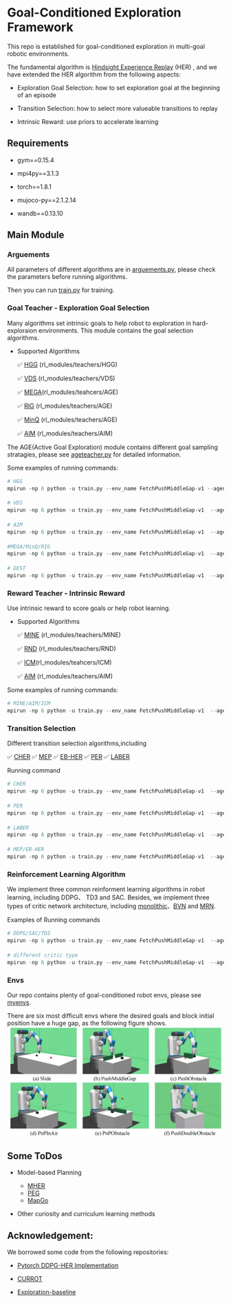 # Goal-Conditioned Exploration Framework

This repo is established for goal-conditioned exploration in multi-goal robotic environments.

The fundamental algorithm is [Hindsight Experience Replay](https://arxiv.org/abs/1707.01495) (HER) , and we have extended the HER algorithm from the following aspects:
- Exploration Goal Selection: how to set exploration goal at the beginning of an episode

- Transition Selection: how to select more valueable transitions to replay

- Intrinsic Reward: use priors to accelerate learning



## Requirements
- gym==0.15.4

- mpi4py==3.1.3

- torch==1.8.1

- mujoco-py==2.1.2.14

- wandb==0.13.10


## Main Module

### Arguements
All parameters of different algorithms are in [arguements.py](./arguments.py), please check the parameters before running algorithms.

Then you can run [train.py](./train.py) for training. 

### Goal Teacher - Exploration Goal Selection
Many algorithms set intrinsic goals to help robot to exploration in hard-exploraion environments. This module contains the goal selection algorithms.
- Supported Algorithms

    ✅ [HGG](https://arxiv.org/abs/1906.04279)  (rl_modules/teachers/HGG) 

    ✅ [VDS](https://arxiv.org/abs/2006.09641) (rl_modules/teachers/VDS)

    ✅ [MEGA](https://arxiv.org/abs/2007.02832)(rl_modules/teahcers/AGE)

    ✅ [RIG](https://arxiv.org/abs/1807.04742) (rl_modules/teachers/AGE)

    ✅ [MinQ](https://arxiv.org/abs/1907.08225) (rl_modules/teachers/AGE)

    ✅ [AIM](https://arxiv.org/abs/2105.13345) (rl_modules/teachers/AIM)

The AGE(Active Goal Exploration) module contains different goal sampling stratagies, please see [ageteacher.py](https://github.com/poisonwine/Goal-Conditioned-Exploration/blob/master/rl_modules/teachers/AGE/ageteacher.py) for detailed information.


Some examples of running commands:
```python
# HGG
mpirun -np 6 python -u train.py --env_name FetchPushMiddleGap-v1 --agent DDPG --n_epochs 100 --seed 5   --alg HGG --goal_teacher --teacher_method HGG  

# VDS
mpirun -np 6 python -u train.py --env_name FetchPushMiddleGap-v1  --agent DDPG --n_epochs 100 --seed 5   --alg VDS --goal_teacher --teacher_method VDS  

# AIM 
mpirun -np 6 python -u train.py --env_name FetchPushMiddleGap-v1  --agent DDPG --n_epochs 100 --seed 5   --alg AIM --goal_teacher --teacher_method AIM  

#MEGA/MinQ/RIG
mpirun -np 6 python -u train.py --env_name FetchPushMiddleGap-v1  --agent DDPG --n_epochs 100 --seed 5   --alg MEGA/MinQ/RIG --goal_teacher --teacher_method AGE  --sample_stratage MEGA/MinQ/RIG

# DEST
mpirun -np 6 python -u train.py --env_name FetchPushMiddleGap-v1  --agent DDPG --n_epochs 100 --seed 5  --explore_alpha 0.5 --alg DEST --goal_teacher --teacher_method AGE --sample_stratage MEGA_MinV --goal_shift   --state_discover_method mine --state_discover --reward_teacher --reward_method mine --age_lambda 0.2  

```

### Reward Teacher - Intrinsic Reward 
Use intrinsic reward to score goals or help robot learning.
 - Supported Algorithms

    ✅ [MINE](https://arxiv.org/abs/2103.08107)  (rl_modules/teachers/MINE)

    ✅ [RND](https://arxiv.org/abs/1810.12894) (rl_modules/teachers/RND)

    ✅ [ICM](https://arxiv.org/abs/1705.05363)(rl_modules/teahcers/ICM)

    ✅ [AIM](https://arxiv.org/abs/2105.13345) (rl_modules/teachers/AIM)

Some examples of running commands:
```python
# MINE/AIM/ICM
mpirun -np 6 python -u train.py --env_name FetchPushMiddleGap-v1  --agent DDPG --n_epochs 100 --seed 5  --alg MINE  --reward_teacher --reward_method mine/aim/icm --intrinisic_r
```


### Transition Selection
Different transition selection algorithms,including

✅ [CHER](https://dl.acm.org/doi/10.5555/3454287.3455418)
✅ [MEP](https://arxiv.org/abs/1905.08786v1)
✅ [EB-HER](https://arxiv.org/abs/1810.01363)
✅ [PER](https://arxiv.org/abs/1511.05952)
✅ [LABER](https://arxiv.org/abs/2110.01528)

Running command
```python 
# CHER
mpirun -np 6 python -u train.py --env_name FetchPushMiddleGap-v1  --agent DDPG --n_epochs 100 --seed 5  --alg CHER  --use_cher True

# PER
mpirun -np 6 python -u train.py --env_name FetchPushMiddleGap-v1  --agent DDPG --n_epochs 100 --seed 5  --alg PER  --use_per True

# LABER
mpirun -np 6 python -u train.py --env_name FetchPushMiddleGap-v1  --agent DDPG --n_epochs 100 --seed 5  --alg LABER  --use_laber True

# MEP/EB-HER
mpirun -np 6 python -u train.py --env_name FetchPushMiddleGap-v1  --agent DDPG --n_epochs 100 --seed 5  --alg MEP/EB-HER  --episode_priority True --traj_rank_method entropy/energy
```

### Reinforcement Learning Algorithm
We implement three common reinforment learning  algorithms in robot learning, including DDPG、 TD3 and SAC. Besides, we implement three types of critic network architecture, including [monolithic](https://github.com/poisonwine/Goal-Conditioned-Exploration/blob/master/rl_modules/models.py)、[BVN](https://arxiv.org/abs/2204.13695) and [MRN](https://arxiv.org/abs/2208.08133).

Examples of Running commands
```python 
# DDPG/SAC/TD3
mpirun -np 6 python -u train.py --env_name FetchPushMiddleGap-v1  --agent DDPG/SAC/TD3 --n_epochs 100 --seed 5  --alg HER

# different critic type 
mpirun -np 6 python -u train.py --env_name FetchPushMiddleGap-v1  --agent DDPG/SAC/TD3 --n_epochs 100 --seed 5  --alg HER --critic_type monolithic/BVN/MRN
```
### Envs
Our repo contains plenty of  goal-conditioned robot envs, please see [myenvs](https://github.com/poisonwine/Goal-Conditioned-Exploration/tree/master/myenvs/__init__.py). 

There are six most difficult envs where  the desired goals and block initial position have a huge gap, as the following figure shows.
![hard_envs](./fetchenv_hard.png)


## Some ToDos

- Model-based Planning
    - [MHER](https://arxiv.org/abs/2107.00306)
    - [PEG](https://openreview.net/forum?id=6qeBuZSo7Pr)
    - [MapGo](https://arxiv.org/abs/2105.06350)
    
- Other curiosity and curriculum learning methods






## Acknowledgement:
We borrowed some code from the following repositories:
- [Pytorch DDPG-HER Implementation](https://github.com/TianhongDai/hindsight-experience-replay)

- [CURROT](https://github.com/psclklnk/currot/tree/main)

- [Exploration-baseline](https://github.com/yuanmingqi/rl-exploration-baselines)
